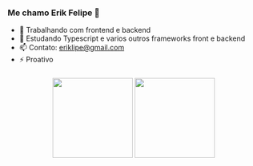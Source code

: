 ### Me chamo Erik Felipe 👋


- 🔭 Trabalhando com frontend e backend
- 🌱 Estudando Typescript e varios outros frameworks front e backend
- 📫 Contato: eriklipe@gmail.com 
- ⚡ Proativo



###

<div align="center">
<img height="160em" src="https://github-readme-stats.vercel.app/api?username=EriikSilva&show_icons=true&theme=radical"/>
<img height="160em" src="https://github-readme-stats.vercel.app/api/top-langs/?username=eriiksilva&layout=compact&langs_count=7&theme=synthwave"/>
</div>
